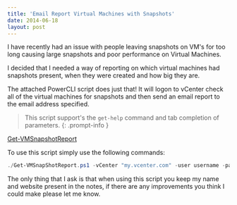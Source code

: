 ```yaml
---
title: 'Email Report Virtual Machines with Snapshots'
date: 2014-06-18
layout: post
---
```

I have recently had an issue with people leaving snapshots on VM's for too long causing large snapshots and poor performance on Virtual Machines.

I decided that I needed a way of reporting on which virtual machines had snapshots present, when they were created and how big they are.
<!--more-->

The attached PowerCLI script does just that! It will logon to vCenter check all of the virtual machines for snapshots and then send an email report to the email address specified.

> This script support's the `get-help` command and tab completion of parameters.
{: .prompt-info }

[Get-VMSnapshotReport](https://raw.githubusercontent.com/SpottedHyenaUK/VMwareScripts/master/Get-VMSnapshotReport.ps1)

To use this script simply use the following commands:

```powershell
./Get-VMSnapShotReport.ps1 -vCenter "my.vcenter.com" -user username -password YourPassword  -OlderThan 48 -EmailTo "user@domain.com" -EmailFrom "user@domain.com" -EmailSubject "My Snapshot Report" -EmailServer "mail.domain.com"
```

The only thing that I ask is that when using this script you keep my name and website present in the notes, if there are any improvements you think I could make please let me know.
